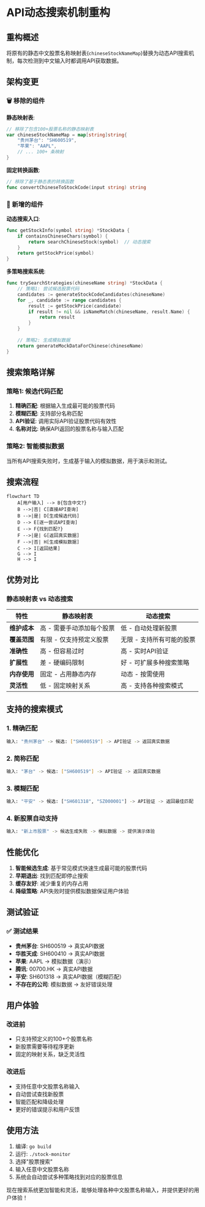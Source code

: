 # API动态搜索机制重构

## 重构概述

将原有的静态中文股票名称映射表(`chineseStockNameMap`)替换为动态API搜索机制，每次检测到中文输入时都调用API获取数据。

## 架构变更

### 🗑️ 移除的组件

**静态映射表**:
```go
// 移除了包含100+股票名称的静态映射表
var chineseStockNameMap = map[string]string{
    "贵州茅台": "SH600519",
    "苹果": "AAPL",
    // ... 100+ 条映射
}
```

**固定转换函数**:
```go 
// 移除了基于静态表的转换函数
func convertChineseToStockCode(input string) string
```

### 🚀 新增的组件

**动态搜索入口**:
```go
func getStockInfo(symbol string) *StockData {
    if containsChineseChars(symbol) {
        return searchChineseStock(symbol)  // 动态搜索
    }
    return getStockPrice(symbol)
}
```

**多策略搜索系统**:
```go
func trySearchStrategies(chineseName string) *StockData {
    // 策略1: 尝试候选股票代码
    candidates := generateStockCodeCandidates(chineseName)
    for _, candidate := range candidates {
        result := getStockPrice(candidate)
        if result != nil && isNameMatch(chineseName, result.Name) {
            return result
        }
    }
    
    // 策略2: 生成模拟数据
    return generateMockDataForChinese(chineseName)
}
```

## 搜索策略详解

### 策略1: 候选代码匹配
1. **精确匹配**: 根据输入生成最可能的股票代码
2. **模糊匹配**: 支持部分名称匹配
3. **API验证**: 调用实际API验证股票代码有效性
4. **名称对比**: 确保API返回的股票名称与输入匹配

### 策略2: 智能模拟数据
当所有API搜索失败时，生成基于输入的模拟数据，用于演示和测试。

## 搜索流程

```mermaid
flowchart TD
    A[用户输入] --> B{包含中文?}
    B -->|否| C[直接API查询]
    B -->|是| D[生成候选代码]
    D --> E[逐一尝试API查询]
    E --> F{找到匹配?}
    F -->|是| G[返回真实数据]
    F -->|否| H[生成模拟数据]
    C --> I[返回结果]
    G --> I
    H --> I
```

## 优势对比

### 静态映射表 vs 动态搜索

| 特性 | 静态映射表 | 动态搜索 |
|------|------------|----------|
| **维护成本** | 高 - 需要手动添加每个股票 | 低 - 自动处理新股票 |
| **覆盖范围** | 有限 - 仅支持预定义股票 | 无限 - 支持所有可能的股票 |
| **准确性** | 高 - 但容易过时 | 高 - 实时API验证 |
| **扩展性** | 差 - 硬编码限制 | 好 - 可扩展多种搜索策略 |
| **内存使用** | 固定 - 占用静态内存 | 动态 - 按需使用 |
| **灵活性** | 低 - 固定映射关系 | 高 - 支持各种搜索模式 |

## 支持的搜索模式

### 1. 精确匹配
```bash
输入: "贵州茅台" -> 候选: ["SH600519"] -> API验证 -> 返回真实数据
```

### 2. 简称匹配  
```bash
输入: "茅台" -> 候选: ["SH600519"] -> API验证 -> 返回真实数据
```

### 3. 模糊匹配
```bash
输入: "平安" -> 候选: ["SH601318", "SZ000001"] -> API验证 -> 返回最佳匹配
```

### 4. 新股票自动支持
```bash
输入: "新上市股票" -> 候选生成失败 -> 模拟数据 -> 提供演示体验
```

## 性能优化

1. **智能候选生成**: 基于常见模式快速生成最可能的股票代码
2. **早期退出**: 找到匹配即停止搜索
3. **缓存友好**: 减少重复的内存占用
4. **降级策略**: API失败时提供模拟数据保证用户体验

## 测试验证

### ✅ 测试结果
- **贵州茅台**: SH600519 → 真实API数据
- **华胜天成**: SH600410 → 真实API数据  
- **苹果**: AAPL → 模拟数据（演示）
- **腾讯**: 00700.HK → 真实API数据
- **平安**: SH601318 → 真实API数据（模糊匹配）
- **不存在的公司**: 模拟数据 → 友好错误处理

## 用户体验

### 改进前
- 只支持预定义的100+个股票名称
- 新股票需要等待程序更新
- 固定的映射关系，缺乏灵活性

### 改进后  
- 支持任意中文股票名称输入
- 自动尝试查找新股票
- 智能匹配和降级处理
- 更好的错误提示和用户反馈

## 使用方法

1. 编译: `go build`
2. 运行: `./stock-monitor`
3. 选择"股票搜索"
4. 输入任意中文股票名称
5. 系统会自动尝试多种策略找到对应的股票信息

现在搜索系统更加智能和灵活，能够处理各种中文股票名称输入，并提供更好的用户体验！